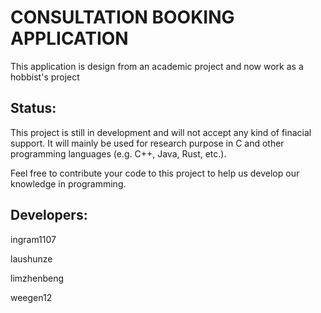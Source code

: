 # CONSULTATION BOOKING APPLICATION
This application is design from an academic project and now work as a hobbist's project

Status:
--------
This project is still in development and will not accept any kind of finacial support. It will mainly be used for research purpose in C and other programming languages (e.g. C++, Java, Rust, etc.).

Feel free to contribute your code to this project to help us develop our knowledge in programming.

Developers:
-------------

ingram1107

laushunze

limzhenbeng

weegen12
